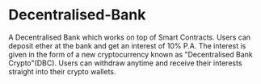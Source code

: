 # Decentralised-Bank

A Decentralised Bank which works on top of Smart Contracts. Users can deposit ether at the bank and get an interest of 10% P.A.
The interest is given in the form of a new cryptocurrency known as "Decentralised Bank Crypto"(DBC). 
Users can withdraw anytime and receive their interests straight into their crypto wallets.
